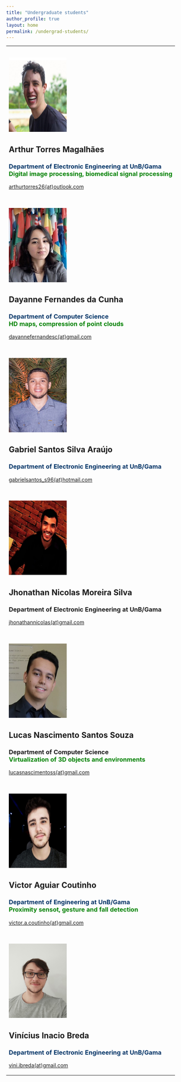 ```yaml
---
title: "Undergraduate students"
author_profile: true
layout: home
permalink: /undergrad-students/
---
```


<table>
<tbody>
<tr>
<td>
<div class="staff-content">
<h2 style="text-align: left;"><img class="wp-image-526 alignleft" src="https://github.com/DiogoCaetanoGarcia/minimal-mistakes/raw/master/assets/images/arthur_torres.jpeg" alt="" width="156" height="200" /></h2>
</div>
<div class="staff-content">
<h2 style="text-align: left;">Arthur Torres Magalhães</h2>
<h3 style="text-align: left;"><span style="color: #003366;">Department of Electronic Engineering at UnB/Gama</span><br />
<span style="color: #008000;">Digital image processing, biomedical signal processing</span></h3>
<p style="text-align: left;"><a href="mailto:arthurtorres26@outlook.com">arthurtorres26(at)outlook.com</a></p>
</div>
</td>
</tr>
<tr>
<td>
<div class="staff-content">
<h2 style="text-align: left;"><img class="wp-image-526 alignleft" src="https://github.com/DiogoCaetanoGarcia/minimal-mistakes/raw/master/assets/images/dayanne.jpg" alt="" width="156" height="200" /></h2>
</div>
<div class="staff-content">
<h2 style="text-align: left;">Dayanne Fernandes da Cunha</h2>
<h3 style="text-align: left;"><span style="color: #003366;">Department of Computer Science</span><br />
<span style="color: #008000;">HD maps, compression of point clouds</span></h3>
<p style="text-align: left;"><a href="mailto:dayannefernandesc@gmail.com ">dayannefernandesc(at)gmail.com </a></p>
</div>
</td>
</tr>
<tr>
<td>
<div class="staff-content">
<h2 style="text-align: left;"><img class="wp-image-526 alignleft" src="https://github.com/DiogoCaetanoGarcia/minimal-mistakes/raw/master/assets/images/gabriel_santos.jpg" alt="" width="156" height="200" /></h2>
</div>
<div class="staff-content">
<h2 style="text-align: left;">Gabriel Santos Silva Araújo</h2>
<h3 style="text-align: left;"><span style="color: #003366;">Department of Electronic Engineering at UnB/Gama</span><br />
<span style="color: #008000;"></span></h3>
<p style="text-align: left;"><a href="mailto:gabrielsantos_s96@hotmail.com">gabrielsantos_s96(at)hotmail.com</a></p>
</div>
</td>
</tr>
<tr>
<td>
<div class="staff-content" style="text-align: left;">
<h2><img class="wp-image-523 alignleft" src="https://github.com/DiogoCaetanoGarcia/minimal-mistakes/raw/master/assets/images/jhonahan_nicolas.jpg" alt="" width="156" height="200" /></h2>
</div>
<div class="staff-content">
<h2 style="text-align: left;">Jhonathan Nicolas Moreira Silva</h2>
<h3 style="text-align: left;">Department of Electronic Engineering at UnB/Gama<br />
<span style="color: #008000;"></span></h3>
<p style="text-align: left;"><a href="mailto:jhonathannicolas@gmail.com">jhonathannicolas(at)gmail.com</a></p>
</div>
</td>
</tr>
<tr>
<td>
<div class="staff-content" style="text-align: left;">
<h2><img class="wp-image-523 alignleft" src="https://github.com/DiogoCaetanoGarcia/minimal-mistakes/raw/master/assets/images/IMG-20180327-WA0009.jpg" alt="" width="156" height="200" /></h2>
</div>
<div class="staff-content">
<h2 style="text-align: left;">Lucas Nascimento Santos Souza</h2>
<h3 style="text-align: left;">Department of Computer Science<br />
<span style="color: #008000;">Virtualization of 3D objects and environments</span></h3>
<p style="text-align: left;"><a href="mailto:lucasnascimentoss@gmail.com">lucasnascimentoss(at)gmail.com</a></p>
</div>
</td>
</tr>
<tr>
<td>
<div class="staff-content">
<h2 style="text-align: left;"><img class="wp-image-526 alignleft" src="https://github.com/DiogoCaetanoGarcia/minimal-mistakes/raw/master/assets/images/victor_coutinho.jpg" alt="" width="156" height="200" /></h2>
</div>
<div class="staff-content">
<h2 style="text-align: left;">Victor Aguiar Coutinho</h2>
<h3 style="text-align: left;"><span style="color: #003366;">Department of Engineering at UnB/Gama</span><br />
<span style="color: #008000;">Proximity sensot, gesture and fall detection</span></h3>
<p style="text-align: left;"><a href="mailto:victor.a.coutinho@gmail.com">victor.a.coutinho(at)gmail.com</a></p>
</div>
</td>
</tr>
<tr>
<td>
<div class="staff-content">
<h2 style="text-align: left;"><img class="wp-image-526 alignleft" src="https://github.com/DiogoCaetanoGarcia/minimal-mistakes/raw/master/assets/images/vinicius_inacio.jpg" alt="" width="156" height="200" /></h2>
</div>
<div class="staff-content">
<h2 style="text-align: left;">Vinícius Inacio Breda</h2>
<h3 style="text-align: left;"><span style="color: #003366;">Department of Electronic Engineering at UnB/Gama</span><br />
<span style="color: #008000;"></span></h3>
<p style="text-align: left;"><a href="mailto:vini.ibreda@gmail.com">vini.ibreda(at)gmail.com</a></p>
</div>
</td>
</tr>
</tbody>
</table>